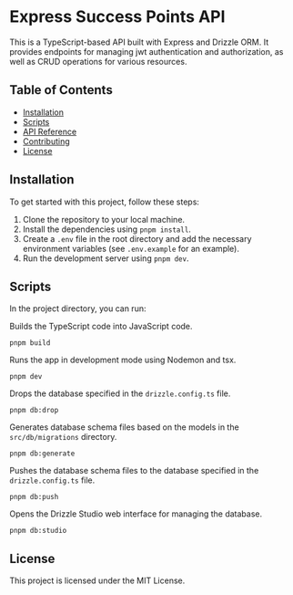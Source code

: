# Express Success Points API

This is a TypeScript-based API built with Express and Drizzle ORM. It provides endpoints for managing jwt authentication and authorization, as well as CRUD operations for various resources.

## Table of Contents

- [Installation](#installation)
- [Scripts](#scripts)
- [API Reference](#api-reference)
- [Contributing](#contributing)
- [License](#license)

## Installation

To get started with this project, follow these steps:

1. Clone the repository to your local machine.
2. Install the dependencies using `pnpm install`.
3. Create a `.env` file in the root directory and add the necessary environment variables (see `.env.example` for an example).
4. Run the development server using `pnpm dev`.

## Scripts

In the project directory, you can run:

Builds the TypeScript code into JavaScript code.

```
pnpm build
```

Runs the app in development mode using Nodemon and tsx.

```
pnpm dev
```

Drops the database specified in the `drizzle.config.ts` file.

```
pnpm db:drop
```

Generates database schema files based on the models in the `src/db/migrations` directory.

```
pnpm db:generate
```

Pushes the database schema files to the database specified in the `drizzle.config.ts` file.

```
pnpm db:push
```

Opens the Drizzle Studio web interface for managing the database.

```
pnpm db:studio
```

## License

This project is licensed under the MIT License.
